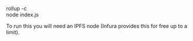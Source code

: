 rollup -c  
node index.js

To run this you will need an IPFS node (Infura provides this for free up to a limit).
